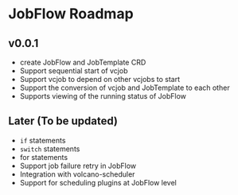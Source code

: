 # JobFlow Roadmap

## v0.0.1

* create JobFlow and JobTemplate CRD
* Support sequential start of vcjob
* Support vcjob to depend on other vcjobs to start
* Support the conversion of vcjob and JobTemplate to each other
* Supports viewing of the running status of JobFlow

## Later (To be updated)

* `if` statements
* `switch` statements
* for statements
* Support job failure retry in JobFlow
* Integration with volcano-scheduler
* Support for scheduling plugins at JobFlow level